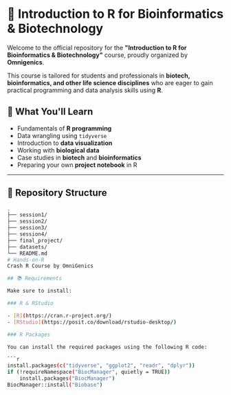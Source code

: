 # 🧬 Introduction to R for Bioinformatics & Biotechnology

Welcome to the official repository for the **"Introduction to R for Bioinformatics & Biotechnology"** course, proudly organized by **Omnigenics**.

This course is tailored for students and professionals in **biotech, bioinformatics, and other life science disciplines** who are eager to gain practical programming and data analysis skills using **R**.



## 🧠 What You'll Learn

- Fundamentals of **R programming**
- Data wrangling using `tidyverse`
- Introduction to **data visualization**
- Working with **biological data**
- Case studies in **biotech** and **bioinformatics**
- Preparing your own **project notebook** in R

---

## 📂 Repository Structure

```bash
.
├── session1/
├── session2/
├── session3/
├── session4/
├── final_project/
├── datasets/
└── README.md
# Hands-on-R
Crash R Course by OmniGenics

## 📚 Requirements

Make sure to install:

### R & RStudio

- [R](https://cran.r-project.org/)
- [RStudio](https://posit.co/download/rstudio-desktop/)

### R Packages

You can install the required packages using the following R code:

```r
install.packages(c("tidyverse", "ggplot2", "readr", "dplyr"))
if (!requireNamespace("BiocManager", quietly = TRUE))
    install.packages("BiocManager")
BiocManager::install("Biobase")
